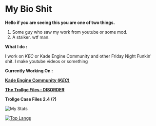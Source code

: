 # My Bio Shit

**Hello if you are seeing this you are one of two things.**

1. Some guy who saw my work from youtube or some mod.
2. A stalker. wtf man.


**What I do :**

I work on *KEC* or Kade Engine Community and other Friday Night Funkin' shit.
I make youtube videos or something


**Currently Working On :**

**[Kade Engine Community (*KEC*)](https://github.com/TheRealJake12/Kade-Engine-Community.git)**

**[The Trollge Files : DISORDER](https://twitter.com/TheRealJake_12/status/1544529964816646145?s=20&t=jgSXB2XdzDWZ3bCdwTY0yw)**

**Trollge Case Files 2.4 (?)**

![My Stats](https://github-readme-stats.vercel.app/api?username=TheRealJake12&show_icons=true&theme=radical)

[![Top Langs](https://github-readme-stats.vercel.app/api/top-langs/?username=TheRealJake12&langs_count=8)](https://github.com/anuraghazra/github-readme-stats)
